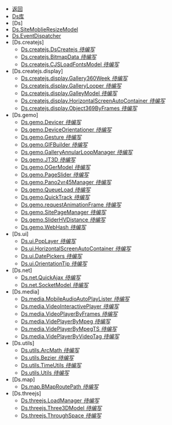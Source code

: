 - [返回](/README)
- [Ds库](Ds/README)
- [Ds]
- [Ds.SiteMoblieResizeModel](Ds/SiteMoblieResizeModel)
- [Ds.EventDispatcher](Ds/EventDispatcher)
- [Ds.createjs]
  - [Ds.createjs.DsCreatejs *待编写*](Ds/createjs/DsCreatejs)
  - [Ds.createjs.BitmapData *待编写*](Ds/createjs/BitmapData)
  - [Ds.createjs.CJSLoadFontsModel *待编写*](Ds/createjs/CJSLoadFontsModel)
- [Ds.createjs.display]
  <!-- - [Ds.createjs.display.CutlineContainer](Ds/createjs/display/CutlineContainer) -->
  <!-- - [Ds.createjs.display.DrawingBoard.js](Ds/createjs/display/DrawingBoard) -->
  <!-- - [Ds.createjs.display.DrawingBoardSenior](Ds/createjs/display/DrawingBoardSenior) -->
  - [Ds.createjs.display.Gallery360Week *待编写*](Ds/createjs/display/Gallery360Week)
  - [Ds.createjs.display.GalleryLooper *待编写*](Ds/createjs/display/GalleryLooper)
  - [Ds.createjs.display.GalleyModel *待编写*](Ds/createjs/display/GalleyModel)
  - [Ds.createjs.display.HorizontalScreenAutoContainer *待编写*](Ds/createjs/display/HorizontalScreenAutoContainer)
  - [Ds.createjs.display.Object369ByFrames *待编写*](Ds/createjs/display/Object369ByFrames)
  <!-- - [Ds.createjs.display.SliderSelectionPanel](Ds/createjs/display/SliderSelectionPanel) -->
- [Ds.gemo]
  - [Ds.gemo.Devicer *待编写*](Ds/gemo/Devicer)
  - [Ds.gemo.DeviceOrientationer *待编写*](Ds/gemo/DeviceOrientationer)
  - [Ds.gemo.Gesture *待编写*](Ds/gemo/Gesture)
  - [Ds.gemo.GIFBuilder *待编写*](Ds/gemo/GIFBuilder)
  - [Ds.gemo.GalleryAnnularLoopManager *待编写*](Ds/gemo/GalleryAnnularLoopManager)
  <!-- - [Ds.gemo.InputInteractive](Ds/gemo/InputInteractive) -->
  - [Ds.gemo.JT3D *待编写*](Ds/gemo/JT3D)
  - [Ds.gemo.OGerModel *待编写*](Ds/gemo/OGerModel)
  - [Ds.gemo.PageSlider *待编写*](Ds/gemo/PageSlider)
  - [Ds.gemo.Pano2vr45Manager *待编写*](Ds/gemo/Pano2vr45Manager)
  - [Ds.gemo.QueueLoad *待编写*](Ds/gemo/QueueLoad)
  - [Ds.gemo.QuickTrack *待编写*](Ds/gemo/QuickTrack)
  - [Ds.gemo.requestAnimationFrame *待编写*](Ds/gemo/requestAnimationFrame)
  - [Ds.gemo.SitePageManager *待编写*](Ds/gemo/SitePageManager)
  <!-- - [Ds.gemo.SliderDistance](Ds/gemo/SliderDistance) -->
  - [Ds.gemo.SliderHVDistance *待编写*](Ds/gemo/SliderHVDistance)
  - [Ds.gemo.WebHash *待编写*](Ds/gemo/WebHash)
- [Ds.ui]
  - [Ds.ui.PopLayer *待编写*](Ds/ui/PopLayer)
  - [Ds.ui.HorizontalScreenAutoContainer *待编写*](Ds/ui/HorizontalScreenAutoContainer)
  - [Ds.ui.DatePickers *待编写*](Ds/ui/DatePickers)
  - [Ds.ui.OrientationTip *待编写*](Ds/ui/OrientationTip)
  <!-- - [Ds.ui.DIVMovieClip](Ds/ui/DIVMovieClip) -->
  <!-- - [Ds.ui.PictureListBox](Ds/ui/PictureListBox) -->
- [Ds.net]
  - [Ds.net.QuickAjax *待编写*](Ds/net/QuickAjax)
  - [Ds.net.SocketModel *待编写*](Ds/net/SocketModel)
- [Ds.media]
  - [Ds.media.MobileAudioAutoPlayLister *待编写*](Ds/media/MobileAudioAutoPlayLister)
  - [Ds.media.VideoInteractivePlayer *待编写*](Ds/media/VideoInteractivePlayer)
  - [Ds.media.VideoPlayerByFrames *待编写*](Ds/media/VideoPlayerByFrames)
  - [Ds.media.VidePlayerByMpeg *待编写*](Ds/media/VidePlayerByMpeg)
  - [Ds.media.VidePlayerByMpegTS *待编写*](Ds/media/VidePlayerByMpegTS)
  - [Ds.media.VidePlayerByVideoTag *待编写*](Ds/media/VidePlayerByVideoTag)
- [Ds.utils]  
  - [Ds.utils.ArcMath *待编写*](Ds/utils/ArcMath)
  - [Ds.utils.Bezier *待编写*](Ds/utils/Bezier)
  <!-- - [Ds.utils.LayoutFitArea](Ds/utils/LayoutFitArea) -->
  - [Ds.utils.TimeUtils *待编写*](Ds/utils/TimeUtils)
  - [Ds.utils.Utils *待编写*](Ds/utils/Utils)
- [Ds.map]
  - [Ds.map.BMapRoutePath *待编写*](Ds/map/BMapRoutePath)
- [Ds.threejs]
    - [Ds.threejs.LoadManager *待编写*](Ds/threejs/LoadManager)
    - [Ds.threejs.Three3DModel *待编写*](Ds/threejs/Three3DModel)
    - [Ds.threejs.ThroughSpace *待编写*](Ds/threejs/ThroughSpace)

